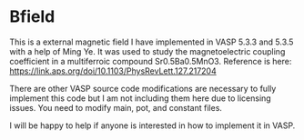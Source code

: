 # Bfield

This is a external magnetic field I have implemented in VASP 5.3.3 and 5.3.5 with a help of Ming Ye. It was used to study the magnetoelectric coupling coefficient in a multiferroic compound Sr0.5Ba0.5MnO3. Reference is here: https://link.aps.org/doi/10.1103/PhysRevLett.127.217204

There are other VASP source code modifications are necessary to fully implement this code but I am not including them here due to licensing issues. You need to modify main, pot, and constant files. 

I will be happy to help if anyone is interested in how to implement it in VASP.
